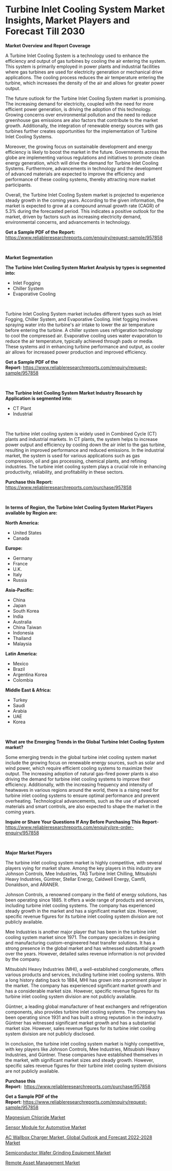 <p><h1>Turbine Inlet Cooling System Market Insights, Market Players and Forecast Till 2030</h1></p><p><strong>Market Overview and Report Coverage</strong></p>
<p><p>A Turbine Inlet Cooling System is a technology used to enhance the efficiency and output of gas turbines by cooling the air entering the system. This system is primarily employed in power plants and industrial facilities where gas turbines are used for electricity generation or mechanical drive applications. The cooling process reduces the air temperature entering the turbine, which increases the density of the air and allows for greater power output.</p><p>The future outlook for the Turbine Inlet Cooling System market is promising. The increasing demand for electricity, coupled with the need for more efficient power generation, is driving the adoption of this technology. Growing concerns over environmental pollution and the need to reduce greenhouse gas emissions are also factors that contribute to the market growth. Additionally, the integration of renewable energy sources with gas turbines further creates opportunities for the implementation of Turbine Inlet Cooling Systems.</p><p>Moreover, the growing focus on sustainable development and energy efficiency is likely to boost the market in the future. Governments across the globe are implementing various regulations and initiatives to promote clean energy generation, which will drive the demand for Turbine Inlet Cooling Systems. Furthermore, advancements in technology and the development of advanced materials are expected to improve the efficiency and performance of these cooling systems, thereby attracting more market participants.</p><p>Overall, the Turbine Inlet Cooling System market is projected to experience steady growth in the coming years. According to the given information, the market is expected to grow at a compound annual growth rate (CAGR) of 5.3% during the forecasted period. This indicates a positive outlook for the market, driven by factors such as increasing electricity demand, environmental concerns, and advancements in technology.</p></p>
<p><strong>Get a Sample PDF of the Report:</strong> <a href="https://www.reliableresearchreports.com/enquiry/request-sample/957858">https://www.reliableresearchreports.com/enquiry/request-sample/957858</a></p>
<p>&nbsp;</p>
<p><strong>Market Segmentation</strong></p>
<p><strong>The Turbine Inlet Cooling System Market Analysis by types is segmented into:</strong></p>
<p><ul><li>Inlet Fogging</li><li>Chiller System</li><li>Evaporative Cooling</li></ul></p>
<p>&nbsp;</p>
<p><p>Turbine Inlet Cooling System market includes different types such as Inlet Fogging, Chiller System, and Evaporative Cooling. Inlet fogging involves spraying water into the turbine's air intake to lower the air temperature before entering the turbine. A chiller system uses refrigeration technology to cool the compressed air. Evaporative cooling uses water evaporation to reduce the air temperature, typically achieved through pads or media. These systems aid in enhancing turbine performance and output, as cooler air allows for increased power production and improved efficiency.</p></p>
<p><strong>Get a Sample PDF of the Report:</strong>&nbsp;<a href="https://www.reliableresearchreports.com/enquiry/request-sample/957858">https://www.reliableresearchreports.com/enquiry/request-sample/957858</a></p>
<p>&nbsp;</p>
<p><strong>The Turbine Inlet Cooling System Market Industry Research by Application is segmented into:</strong></p>
<p><ul><li>CT Plant</li><li>Industrial</li></ul></p>
<p>&nbsp;</p>
<p><p>The turbine inlet cooling system is widely used in Combined Cycle (CT) plants and industrial markets. In CT plants, the system helps to increase power output and efficiency by cooling down the air inlet to the gas turbine, resulting in improved performance and reduced emissions. In the industrial market, the system is used for various applications such as gas compression, oil and gas processing, chemical plants, and refining industries. The turbine inlet cooling system plays a crucial role in enhancing productivity, reliability, and profitability in these sectors.</p></p>
<p><strong>Purchase this Report:</strong>&nbsp; <a href="https://www.reliableresearchreports.com/purchase/957858">https://www.reliableresearchreports.com/purchase/957858</a></p>
<p>&nbsp;</p>
<p><strong>In terms of Region, the Turbine Inlet Cooling System Market Players available by Region are:</strong></p>
<p>
    <p> <strong> North America: </strong>
        <ul>
            <li>United States</li>
            <li>Canada</li>
        </ul>
        </p> 
    <p> <strong> Europe: </strong>
        <ul>
            <li>Germany</li>
            <li>France</li>
            <li>U.K.</li>
            <li>Italy</li>
            <li>Russia</li>
        </ul>
        </p> 
    <p> <strong> Asia-Pacific: </strong>
        <ul>
            <li>China</li>
            <li>Japan</li>
            <li>South Korea</li>
            <li>India</li>
            <li>Australia</li>
            <li>China Taiwan</li>
            <li>Indonesia</li>
            <li>Thailand</li>
            <li>Malaysia</li>
        </ul>
        </p> 
    <p> <strong> Latin America: </strong>
        <ul>
            <li>Mexico</li>
            <li>Brazil</li>
            <li>Argentina Korea</li>
            <li>Colombia</li>
        </ul>
        </p> 
    <p> <strong> Middle East & Africa: </strong>
        <ul>
            <li>Turkey</li>
            <li>Saudi</li>
            <li>Arabia</li>
            <li>UAE</li>
            <li>Korea</li>
        </ul>
    </p>
    </p>
<p>&nbsp;</p>
<p><strong>What are the Emerging Trends in the Global Turbine Inlet Cooling System market?</strong></p>
<p><p>Some emerging trends in the global turbine inlet cooling system market include the growing focus on renewable energy sources, such as solar and wind power, which require efficient cooling systems to maximize their output. The increasing adoption of natural gas-fired power plants is also driving the demand for turbine inlet cooling systems to improve their efficiency. Additionally, with the increasing frequency and intensity of heatwaves in various regions around the world, there is a rising need for turbine inlet cooling systems to ensure optimal performance and prevent overheating. Technological advancements, such as the use of advanced materials and smart controls, are also expected to shape the market in the coming years.</p></p>
<p><strong>Inquire or Share Your Questions If Any Before Purchasing This Report</strong>- <a href="https://www.reliableresearchreports.com/enquiry/pre-order-enquiry/957858">https://www.reliableresearchreports.com/enquiry/pre-order-enquiry/957858</a></p>
<p>&nbsp;</p>
<p><strong>Major Market Players</strong></p>
<p><p>The turbine inlet cooling system market is highly competitive, with several players vying for market share. Among the key players in this industry are Johnson Controls, Mee Industries, TAS Turbine Inlet Chilling, Mitsubishi Heavy Industries, Güntner, Stellar Energy, Caldwell Energy, Camfil, Donaldson, and ARANER.</p><p>Johnson Controls, a renowned company in the field of energy solutions, has been operating since 1885. It offers a wide range of products and services, including turbine inlet cooling systems. The company has experienced steady growth in the market and has a significant market size. However, specific revenue figures for its turbine inlet cooling system division are not publicly available.</p><p>Mee Industries is another major player that has been in the turbine inlet cooling system market since 1971. The company specializes in designing and manufacturing custom-engineered heat transfer solutions. It has a strong presence in the global market and has witnessed substantial growth over the years. However, detailed sales revenue information is not provided by the company.</p><p>Mitsubishi Heavy Industries (MHI), a well-established conglomerate, offers various products and services, including turbine inlet cooling systems. With a long history dating back to 1884, MHI has grown into a prominent player in the market. The company has experienced significant market growth and has a considerable market size. However, specific revenue figures for its turbine inlet cooling system division are not publicly available.</p><p>Güntner, a leading global manufacturer of heat exchangers and refrigeration components, also provides turbine inlet cooling systems. The company has been operating since 1931 and has built a strong reputation in the industry. Güntner has witnessed significant market growth and has a substantial market size. However, sales revenue figures for its turbine inlet cooling system division are not publicly disclosed.</p><p>In conclusion, the turbine inlet cooling system market is highly competitive, with key players like Johnson Controls, Mee Industries, Mitsubishi Heavy Industries, and Güntner. These companies have established themselves in the market, with significant market sizes and steady growth. However, specific sales revenue figures for their turbine inlet cooling system divisions are not publicly available.</p></p>
<p><strong>Purchase this Report:</strong>&nbsp;&nbsp;<a href="https://www.reliableresearchreports.com/purchase/957858">https://www.reliableresearchreports.com/purchase/957858</a></p>
<p></p>
<p><strong>Get a Sample PDF of the Report:</strong>&nbsp;<a href="https://www.reliableresearchreports.com/enquiry/request-sample/957858">https://www.reliableresearchreports.com/enquiry/request-sample/957858</a></p>
<p><p><a href="https://www.linkedin.com/pulse/magnesium-chloride-market-research-report-unlocks-analysis-zmtjc/">Magnesium Chloride Market</a></p><p><a href="https://medium.com/@marvinwalsh2023/sensor-module-for-automotive-market-size-growth-forecast-2023-2030-29f242b82758">Sensor Module for Automotive Market</a></p><p><a href="https://issuu.com/reportprime-2/docs/ac-wallbox-charger-market-global-outlook-and-forec?fr=xKAE9_zU1NQ">AC Wallbox Charger Market, Global Outlook and Forecast 2022-2028 Market</a></p><p><a href="https://medium.com/@aureliarice2023/semiconductor-wafer-grinding-equipment-market-size-growth-forecast-2023-2030-6e0adc5ca8fa">Semiconductor Wafer Grinding Equipment Market</a></p><p><a href="https://www.reportprime.com/remote-asset-management-r11602">Remote Asset Management Market</a></p></p>
